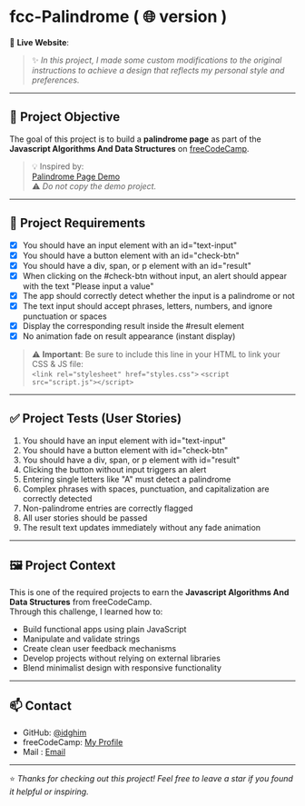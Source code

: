 # fcc-Palindrome ( 🌐 version ) 

🔗 **Live Website**: []()

> ✨ *In this project, I made some custom modifications to the original instructions to achieve a design that reflects my personal style and preferences.*

---
## 🎯 Project Objective

The goal of this project is to build a **palindrome page** as part of the **Javascript Algorithms And Data Structures** on [freeCodeCamp](https://www.freecodecamp.org/).

> 💡 Inspired by:  
[Palindrome Page Demo](https://palindrome-checker.freecodecamp.rocks/)  
⚠️ *Do not copy the demo project.*

---

## 📌 Project Requirements

- [x] You should have an input element with an id="text-input"
- [x] You should have a button element with an id="check-btn"
- [x] You should have a div, span, or p element with an id="result"
- [x] When clicking on the #check-btn without input, an alert should appear with the text "Please input a value"
- [x] The app should correctly detect whether the input is a palindrome or not
- [x] The text input should accept phrases, letters, numbers, and ignore punctuation or spaces
- [x] Display the corresponding result inside the #result element
- [x] No animation fade on result appearance (instant display)

> ⚠️ **Important**: Be sure to include this line in your HTML to link your CSS & JS file:  
> `<link rel="stylesheet" href="styles.css">`
> `<script src="script.js"></script>`

---

## ✅ Project Tests (User Stories)

1. You should have an input element with id="text-input"
2. You should have a button element with id="check-btn"
3. You should have a div, span, or p element with id="result"
4. Clicking the button without input triggers an alert
5. Entering single letters like "A" must detect a palindrome
6. Complex phrases with spaces, punctuation, and capitalization are correctly detected
7. Non-palindrome entries are correctly flagged
8. All user stories should be passed
9. The result text updates immediately without any fade animation

---

## 🖼️ Project Context

This is one of the required projects to earn the **Javascript Algorithms And Data Structures** from freeCodeCamp.  
Through this challenge, I learned how to:

-  Build functional apps using plain JavaScript
-  Manipulate and validate strings
-  Create clean user feedback mechanisms
-  Develop projects without relying on external libraries
-  Blend minimalist design with responsive functionality

---

## 📫 Contact

- GitHub: [@idghim](https://github.com/idghim)  
- freeCodeCamp: [My Profile](https://www.freecodecamp.org/IchemD)
- Mail : [Email](ichemdghim@gmail.com)

---

⭐ *Thanks for checking out this project! Feel free to leave a star if you found it helpful or inspiring.*

